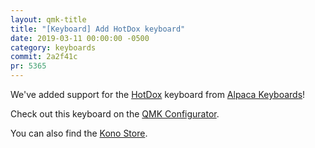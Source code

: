```yaml
---
layout: qmk-title
title: "[Keyboard] Add HotDox keyboard"
date: 2019-03-11 00:00:00 -0500
category: keyboards
commit: 2a2f41c
pr: 5365
---
```


We've added support for the [HotDox](https://shop.alpacakeyboards.com/) keyboard from [Alpaca Keyboards](https://www.alpacakeyboards.com/)!

Check out this keyboard on the [QMK Configurator](https://config.qmk.fm/#/hotdox/LAYOUT_ergodox).

You can also find the [Kono Store](https://kono.store/products/ergodox-hotdox).
